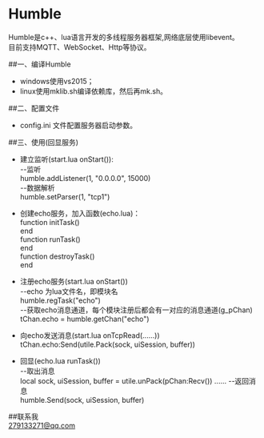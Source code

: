 # Humble

Humble是c++、lua语言开发的多线程服务器框架,网络底层使用libevent。    
目前支持MQTT、WebSocket、Http等协议。     

##一、编译Humble     
* windows使用vs2015；  
* linux使用mklib.sh编译依赖库，然后再mk.sh。  

##二、配置文件  
* config.ini 文件配置服务器启动参数。   

##三、使用(回显服务)   
* 建立监听(start.lua onStart()):   
--监听   
humble.addListener(1, "0.0.0.0", 15000)    
--数据解析   
humble.setParser(1, "tcp1")    
    
* 创建echo服务，加入函数(echo.lua)：     
function initTask()      
end    
function runTask()    
end     
function destroyTask()   
end   

* 注册echo服务(start.lua onStart())    
--echo 为lua文件名，即模块名   
humble.regTask("echo")      
--获取echo消息通道，每个模块注册后都会有一对应的消息通道(g_pChan)   
tChan.echo = humble.getChan("echo")      

* 向echo发送消息(start.lua onTcpRead(......))    
tChan.echo:Send(utile.Pack(sock, uiSession, buffer))    

* 回显(echo.lua runTask())          
--取出消息   
local sock, uiSession, buffer = utile.unPack(pChan:Recv())
......
--返回消息       
humble.Send(sock, uiSession, buffer)   

##联系我    
279133271@qq.com    
